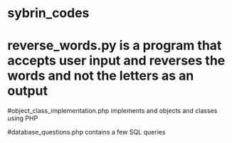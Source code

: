 # sybrin_codes
# reverse_words.py is a program that accepts user input and reverses the words and not the letters as an output

#object_class_implementation.php implements and objects and classes using PHP

#database_questions.php contains a few SQL queries